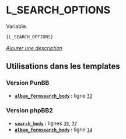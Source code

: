 # L_SEARCH_OPTIONS


Variable.

```html
{L_SEARCH_OPTIONS}
```

[*Ajouter une description*](https://fa-tvars.appspot.com/var/L_SEARCH_OPTIONS)

## Utilisations dans les templates

### Version PunBB
* __[`album_formsearch_body`](../tpl/var/punbb/album_formsearch_body.md#readme) :__ ligne [`32`](../tpl/src/punbb/album_formsearch_body.tpl#L32)

### Version phpBB2
* __[`search_body`](../tpl/var/subsilver/search_body.md#readme) :__ lignes [`39`](../tpl/src/subsilver/search_body.tpl#L39), [`77`](../tpl/src/subsilver/search_body.tpl#L77)
* __[`album_formsearch_body`](../tpl/var/subsilver/album_formsearch_body.md#readme) :__ ligne [`14`](../tpl/src/subsilver/album_formsearch_body.tpl#L14)